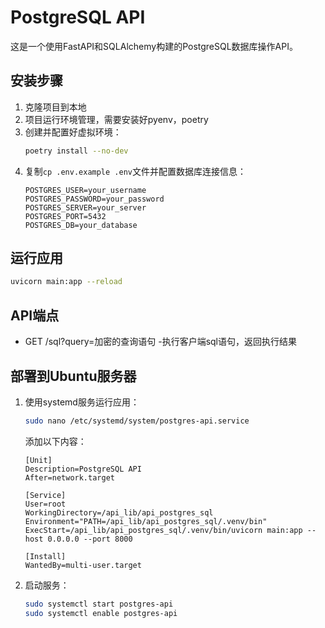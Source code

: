 # PostgreSQL API

这是一个使用FastAPI和SQLAlchemy构建的PostgreSQL数据库操作API。


## 安装步骤

1. 克隆项目到本地
2. 项目运行环境管理，需要安装好pyenv，poetry
3. 创建并配置好虚拟环境：
   ```bash
   poetry install --no-dev

4. 复制`cp .env.example .env`文件并配置数据库连接信息：
   ```
   POSTGRES_USER=your_username
   POSTGRES_PASSWORD=your_password
   POSTGRES_SERVER=your_server
   POSTGRES_PORT=5432
   POSTGRES_DB=your_database
   ```

## 运行应用

```bash
uvicorn main:app --reload
```

## API端点

- GET /sql?query=加密的查询语句    -执行客户端sql语句，返回执行结果


## 部署到Ubuntu服务器

1. 使用systemd服务运行应用：
   ```bash
   sudo nano /etc/systemd/system/postgres-api.service
   ```
   
   添加以下内容：
   ```
   [Unit]
   Description=PostgreSQL API
   After=network.target

   [Service]
   User=root
   WorkingDirectory=/api_lib/api_postgres_sql
   Environment="PATH=/api_lib/api_postgres_sql/.venv/bin"
   ExecStart=/api_lib/api_postgres_sql/.venv/bin/uvicorn main:app --host 0.0.0.0 --port 8000

   [Install]
   WantedBy=multi-user.target
   ```

2. 启动服务：
   ```bash
   sudo systemctl start postgres-api
   sudo systemctl enable postgres-api
   ```

